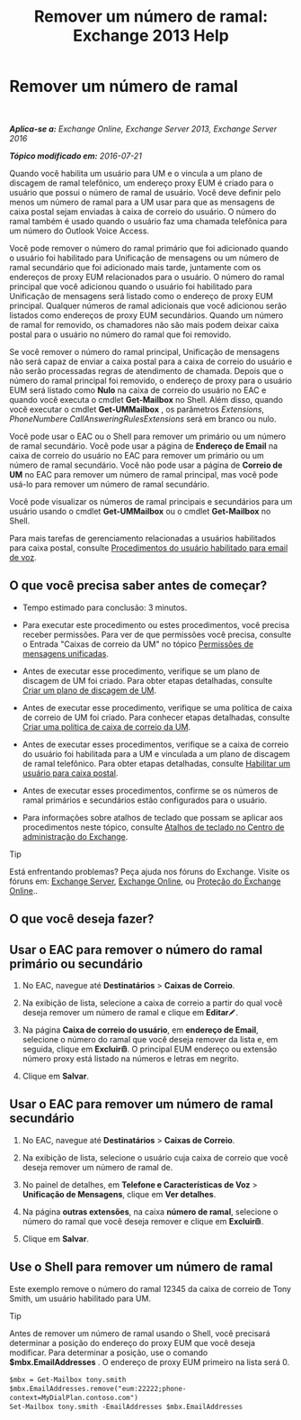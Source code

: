 ﻿---
title: 'Remover um número de ramal: Exchange 2013 Help'
TOCTitle: Remover um número de ramal
ms:assetid: c2b896cf-21f7-4453-a4e6-b23d236a6dd3
ms:mtpsurl: https://technet.microsoft.com/pt-br/library/Dd351124(v=EXCHG.150)
ms:contentKeyID: 50556273
ms.date: 05/22/2018
mtps_version: v=EXCHG.150
ms.translationtype: MT
---

# Remover um número de ramal

 

_**Aplica-se a:** Exchange Online, Exchange Server 2013, Exchange Server 2016_

_**Tópico modificado em:** 2016-07-21_

Quando você habilita um usuário para UM e o vincula a um plano de discagem de ramal telefônico, um endereço proxy EUM é criado para o usuário que possui o número de ramal de usuário. Você deve definir pelo menos um número de ramal para a UM usar para que as mensagens de caixa postal sejam enviadas à caixa de correio do usuário. O número do ramal também é usado quando o usuário faz uma chamada telefônica para um número do Outlook Voice Access.

Você pode remover o número do ramal primário que foi adicionado quando o usuário foi habilitado para Unificação de mensagens ou um número de ramal secundário que foi adicionado mais tarde, juntamente com os endereços de proxy EUM relacionados para o usuário. O número do ramal principal que você adicionou quando o usuário foi habilitado para Unificação de mensagens será listado como o endereço de proxy EUM principal. Qualquer números de ramal adicionais que você adicionou serão listados como endereços de proxy EUM secundários. Quando um número de ramal for removido, os chamadores não são mais podem deixar caixa postal para o usuário no número do ramal que foi removido.

Se você remover o número do ramal principal, Unificação de mensagens não será capaz de enviar a caixa postal para a caixa de correio do usuário e não serão processadas regras de atendimento de chamada. Depois que o número do ramal principal foi removido, o endereço de proxy para o usuário EUM será listado como **Nulo** na caixa de correio do usuário no EAC e quando você executa o cmdlet **Get-Mailbox** no Shell. Além disso, quando você executar o cmdlet **Get-UMMailbox** , os parâmetros *Extensions*, *PhoneNumber*e *CallAnsweringRulesExtensions* será em branco ou nulo.

Você pode usar o EAC ou o Shell para remover um primário ou um número de ramal secundário. Você pode usar a página de **Endereço de Email** na caixa de correio do usuário no EAC para remover um primário ou um número de ramal secundário. Você não pode usar a página de **Correio de UM** no EAC para remover um número de ramal principal, mas você pode usá-lo para remover um número de ramal secundário.

Você pode visualizar os números de ramal principais e secundários para um usuário usando o cmdlet **Get-UMMailbox** ou o cmdlet **Get-Mailbox** no Shell.

Para mais tarefas de gerenciamento relacionadas a usuários habilitados para caixa postal, consulte [Procedimentos do usuário habilitado para email de voz](voice-mail-enabled-user-procedures-exchange-2013-help.md).

## O que você precisa saber antes de começar?

  - Tempo estimado para conclusão: 3 minutos.

  - Para executar este procedimento ou estes procedimentos, você precisa receber permissões. Para ver de que permissões você precisa, consulte o Entrada "Caixas de correio da UM" no tópico [Permissões de mensagens unificadas](unified-messaging-permissions-exchange-2013-help.md).

  - Antes de executar esse procedimento, verifique se um plano de discagem de UM foi criado. Para obter etapas detalhadas, consulte [Criar um plano de discagem de UM](create-a-um-dial-plan-exchange-2013-help.md).

  - Antes de executar esse procedimento, verifique se uma política de caixa de correio de UM foi criado. Para conhecer etapas detalhadas, consulte [Criar uma política de caixa de correio da UM](create-a-um-mailbox-policy-exchange-2013-help.md).

  - Antes de executar esses procedimentos, verifique se a caixa de correio do usuário foi habilitada para a UM e vinculada a um plano de discagem de ramal telefônico. Para obter etapas detalhadas, consulte [Habilitar um usuário para caixa postal](enable-a-user-for-voice-mail-exchange-2013-help.md).

  - Antes de executar esses procedimentos, confirme se os números de ramal primários e secundários estão configurados para o usuário.

  - Para informações sobre atalhos de teclado que possam se aplicar aos procedimentos neste tópico, consulte [Atalhos de teclado no Centro de administração do Exchange](keyboard-shortcuts-in-the-exchange-admin-center-exchange-online-protection-help.md).


> [!TIP]
> Está enfrentando problemas? Peça ajuda nos fóruns do Exchange. Visite os fóruns em: <A href="https://go.microsoft.com/fwlink/p/?linkid=60612">Exchange Server</A>, <A href="https://go.microsoft.com/fwlink/p/?linkid=267542">Exchange Online</A>, ou <A href="https://go.microsoft.com/fwlink/p/?linkid=285351">Proteção do Exchange Online</A>..



## O que você deseja fazer?

## Usar o EAC para remover o número do ramal primário ou secundário

1.  No EAC, navegue até **Destinatários** \> **Caixas de Correio**.

2.  Na exibição de lista, selecione a caixa de correio a partir do qual você deseja remover um número de ramal e clique em **Editar**![Ícone de edição](images/JJ218640.6f53ccb2-1f13-4c02-bea0-30690e6ea71d(EXCHG.150).gif "Ícone de edição").

3.  Na página **Caixa de correio do usuário**, em **endereço de Email**, selecione o número do ramal que você deseja remover da lista e, em seguida, clique em **Excluir**![Excluir ícone](images/JJ673559.14f639f6-61e8-4418-bbfb-0db14de9d2f5(EXCHG.150).gif "Excluir ícone"). O principal EUM endereço ou extensão número proxy está listado na números e letras em negrito.

4.  Clique em **Salvar**.

## Usar o EAC para remover um número de ramal secundário

1.  No EAC, navegue até **Destinatários** \> **Caixas de Correio**.

2.  Na exibição de lista, selecione o usuário cuja caixa de correio que você deseja remover um número de ramal de.

3.  No painel de detalhes, em **Telefone e Características de Voz** \> **Unificação de Mensagens**, clique em **Ver detalhes**.

4.  Na página **outras extensões**, na caixa **número de ramal**, selecione o número do ramal que você deseja remover e clique em **Excluir**![Excluir ícone](images/JJ673559.14f639f6-61e8-4418-bbfb-0db14de9d2f5(EXCHG.150).gif "Excluir ícone").

5.  Clique em **Salvar**.

## Use o Shell para remover um número de ramal

Este exemplo remove o número do ramal 12345 da caixa de correio de Tony Smith, um usuário habilitado para UM.


> [!TIP]
> Antes de remover um número de ramal usando o Shell, você precisará determinar a posição do endereço do proxy EUM que você deseja modificar. Para determinar a posição, use o comando <STRONG>$mbx.EmailAddresses</STRONG> . O endereço de proxy EUM primeiro na lista será 0.



    $mbx = Get-Mailbox tony.smith
    $mbx.EmailAddresses.remove("eum:22222;phone-context=MyDialPlan.contoso.com") 
    Set-Mailbox tony.smith -EmailAddresses $mbx.EmailAddresses

